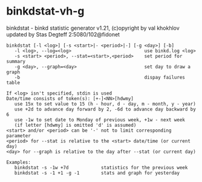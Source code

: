 # binkdstat-vh-g
binkdstat - binkd statistic generator v1.21, (c)opyright by val khokhlov
            updated by Stas Degteff 2:5080/102@fidonet

    binkdstat [-l <log>] [-s <start>|- <period>|-] [-g <day>] [-b]
       -l <log>, --log=<log>                           use binkd.log <log>
       -s <start> <period>, --stat=<start>,<period>    set period for summary
       -g <day>, --graph=<day>                         set day to draw a graph
       -b                                              dispay failures table

    If <log> isn't specified, stdin is used
    Date/time consists of token(s): [+-]<NN>[hdwmy]
       use 15x to set value to 15 (h - hour, d - day, m - month, y - year)
       use +2d to advance day forward by 2, -6d to advance day backward by 6
       use -1w to set date to Monday of previous week, +1w - next week
       (if letter [hdwmy] is omitted 'd' is assumed)
    <start> and/or <period> can be '-' not to limit corresponding parameter
    <period> for --stat is relative to the <start> date/time (or current day)
    <day> for --graph is relative to the day after --stat (or current day)

    Examples:
       binkdstat -s -1w +7d            statistics for the previous week
       binkdstat -s -1 +1 -g -1        stats and graph for yesterday
